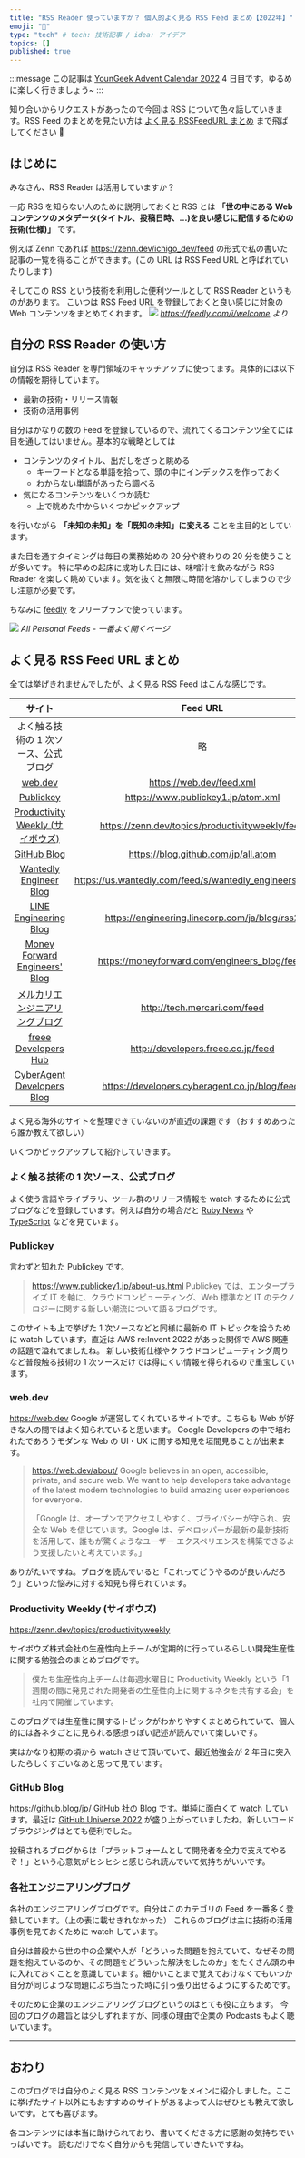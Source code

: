 ```yaml
---
title: "RSS Reader 使っていますか？ 個人的よく見る RSS Feed まとめ【2022年】"
emoji: "📌"
type: "tech" # tech: 技術記事 / idea: アイデア
topics: []
published: true
---
```


:::message
この記事は [YounGeek Advent Calendar 2022](https://qiita.com/advent-calendar/2022/youngeek) 4 日目です。ゆるめに楽しく行きましょう~
:::

知り合いからリクエストがあったので今回は RSS について色々話していきます。RSS Feed のまとめを見たい方は [よく見る RSSFeedURL まとめ](#よく見る-rss-feed-url-まとめ) まで飛ばしてください 🙏

## はじめに

みなさん、RSS Reader は活用していますか？

一応 RSS を知らない人のために説明しておくと RSS とは **「世の中にある Web コンテンツのメタデータ(タイトル、投稿日時、...)を良い感じに配信するための技術(仕様)」** です。

例えば Zenn であれば https://zenn.dev/ichigo_dev/feed の形式で私の書いた記事の一覧を得ることができます。(この URL は RSS Feed URL と呼ばれていたりします)

そしてこの RSS という技術を利用した便利ツールとして RSS Reader というものがあります。
こいつは RSS Feed URL を登録しておくと良い感じに対象の Web コンテンツをまとめてくれます。
![](https://s1.feedly.com/web/main/images/source-browser-full-v2@2x.19be5d2d.png)
*https://feedly.com/i/welcome より*

## 自分の RSS Reader の使い方

自分は RSS Reader を専門領域のキャッチアップに使ってます。具体的には以下の情報を期待しています。

- 最新の技術・リリース情報
- 技術の活用事例

自分はかなりの数の Feed を登録しているので、流れてくるコンテンツ全てには目を通してはいません。基本的な戦略としては

- コンテンツのタイトル、出だしをざっと眺める
  - キーワードとなる単語を拾って、頭の中にインデックスを作っておく
  - わからない単語があったら調べる
- 気になるコンテンツをいくつか読む
  - 上で眺めた中からいくつかピックアップ

を行いながら **「未知の未知」を「既知の未知」に変える** ことを主目的としています。

また目を通すタイミングは毎日の業務始めの 20 分や終わりの 20 分を使うことが多いです。
特に早めの起床に成功した日には、味噌汁を飲みながら RSS Reader を楽しく眺めています。気を抜くと無限に時間を溶かしてしまうので少し注意が必要です。

ちなみに [feedly](https://feedly.com/i/welcome) をフリープランで使っています。

![](https://storage.googleapis.com/zenn-user-upload/de3f988f6098-20221204.png)
_All Personal Feeds - 一番よく開くページ_

## よく見る RSS Feed URL まとめ

全ては挙げきれませんでしたが、よく見る RSS Feed はこんな感じです。

|                                     サイト                                      |                         Feed URL                          |
| :-----------------------------------------------------------------------------: | :-------------------------------------------------------: |
|                      よく触る技術の 1 次ソース、公式ブログ                      |                            略                             |
|                           [web.dev](https://web.dev)                            |                 https://web.dev/feed.xml                  |
|                     [Publickey](https://www.publickey1.jp)                      |            https://www.publickey1.jp/atom.xml             |
| [Productivity Weekly (サイボウズ)](https://zenn.dev/topics/productivityweekly)  |      https://zenn.dev/topics/productivityweekly/feed      |
|                     [GitHub Blog](https://github.blog/jp/)                      |            https://blog.github.com/jp/all.atom            |
| [Wantedly Engineer Blog](https://www.wantedly.com/stories/s/wantedly_engineers) | https://us.wantedly.com/feed/s/wantedly_engineers/rss.xml |
|        [LINE Engineering Blog](https://engineering.linecorp.com/ja/blog)        |       https://engineering.linecorp.com/ja/blog/rss2       |
|    [Money Forward Engineers' Blog](https://moneyforward.com/engineers_blog/)    |       https://moneyforward.com/engineers_blog/feed/       |
|     [メルカリエンジニアリングブログ](https://engineering.mercari.com/blog/)     |               http://tech.mercari.com/feed                |
|             [freee Developers Hub](https://developers.freee.co.jp)              |            http://developers.freee.co.jp/feed             |
|     [CyberAgent Developers Blog](https://developers.cyberagent.co.jp/blog/)     |      https://developers.cyberagent.co.jp/blog/feed/       |

よく見る海外のサイトを整理できていないのが直近の課題です（おすすめあったら誰か教えて欲しい）

いくつかピックアップして紹介していきます。

### よく触る技術の 1 次ソース、公式ブログ

よく使う言語やライブラリ、ツール群のリリース情報を watch するために公式ブログなどを登録しています。例えば自分の場合だと [Ruby News](https://www.ruby-lang.org/en/news/2021/12/25/ruby-3-1-0-released/) や [TypeScript](https://devblogs.microsoft.com/typescript/) などを見ています。

### Publickey

言わずと知れた Publickey です。

> https://www.publickey1.jp/about-us.html
> Publickey では、エンタープライズ IT を軸に、クラウドコンピューティング、Web 標準など IT のテクノロジーに関する新しい潮流について語るブログです。

このサイトも上で挙げた 1 次ソースなどと同様に最新の IT トピックを拾うために watch しています。直近は AWS re:Invent 2022 があった関係で AWS 関連の話題で溢れてましたね。
新しい技術仕様やクラウドコンピューティング周りなど普段触る技術の 1 次ソースだけでは得にくい情報を得られるので重宝しています。

### web.dev

https://web.dev
Google が運営してくれているサイトです。こちらも Web が好きな人の間ではよく知られていると思います。
Google Developers の中で培われたであろうモダンな Web の UI・UX に関する知見を垣間見ることが出来ます。

> https://web.dev/about/
> Google believes in an open, accessible, private, and secure web. We want to help developers take advantage of the latest modern technologies to build amazing user experiences for everyone.
>
> 「Google は、オープンでアクセスしやすく、プライバシーが守られ、安全な Web を信じています。Google は、デベロッパーが最新の最新技術を活用して、誰もが驚くようなユーザー エクスペリエンスを構築できるよう支援したいと考えています。」

ありがたいですね。ブログを読んでいると「これってどうやるのが良いんだろう」といった悩みに対する知見も得られています。

### Productivity Weekly (サイボウズ)

https://zenn.dev/topics/productivityweekly

サイボウズ株式会社の生産性向上チームが定期的に行っているらしい開発生産性に関する勉強会のまとめブログです。

> 僕たち生産性向上チームは毎週水曜日に Productivity Weekly という「1 週間の間に発見された開発者の生産性向上に関するネタを共有する会」を社内で開催しています。

このブログでは生産性に関するトピックがわかりやすくまとめられていて、個人的には各ネタごとに見られる感想っぽい記述が読んでいて楽しいです。

実はかなり初期の頃から watch させて頂いていて、最近勉強会が 2 年目に突入したらしくすごいなあと思って見ています。

### GitHub Blog

https://github.blog/jp/
GitHub 社の Blog です。単純に面白くて watch しています。最近は [GitHub Universe 2022](https://github.blog/jp/2022-11-10-everything-new-from-github-universe-2022/) が盛り上がっていましたね。新しいコードブラウジングはとても便利でした。

投稿されるブログからは「プラットフォームとして開発者を全力で支えてやるぞ！」という心意気がヒシヒシと感じられ読んでいて気持ちがいいです。

### 各社エンジニアリングブログ

各社のエンジニアリングブログです。自分はこのカテゴリの Feed を一番多く登録しています。（上の表に載せきれなかった）
これらのブログは主に技術の活用事例を見ておくために watch しています。

自分は普段から世の中の企業や人が「どういった問題を抱えていて、なぜその問題を抱えているのか、その問題をどういった解決をしたのか」をたくさん頭の中に入れておくことを意識しています。細かいことまで覚えておけなくてもいつか自分が同じような問題にぶち当たった時に引っ張り出せるようにするためです。

そのために企業のエンジニアリングブログというのはとても役に立ちます。
今回のブログの趣旨とは少しずれますが、同様の理由で企業の Podcasts もよく聴いています。

---

## おわり

このブログでは自分のよく見る RSS コンテンツをメインに紹介しました。ここに挙げたサイト以外にもおすすめのサイトがあるよって人はぜひとも教えて欲しいです。とても喜びます。

各コンテンツには本当に助けられており、書いてくださる方に感謝の気持ちでいっぱいです。
読むだけでなく自分からも発信していきたいですね。
